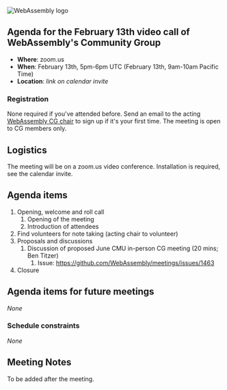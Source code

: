 ![WebAssembly logo](/images/WebAssembly.png)

## Agenda for the February 13th video call of WebAssembly's Community Group

- **Where**: zoom.us
- **When**: February 13th, 5pm-6pm UTC (February 13th, 9am-10am Pacific Time)
- **Location**: *link on calendar invite*

### Registration

None required if you've attended before. Send an email to the acting [WebAssembly CG chair](mailto:webassembly-cg-chair@chromium.org)
to sign up if it's your first time. The meeting is open to CG members only.

## Logistics

The meeting will be on a zoom.us video conference.
Installation is required, see the calendar invite.

## Agenda items

1. Opening, welcome and roll call
    1. Opening of the meeting
    1. Introduction of attendees
1. Find volunteers for note taking (acting chair to volunteer)
1. Proposals and discussions
    1. Discussion of proposed June CMU in-person CG meeting (20 mins; Ben Titzer)
        1. Issue: https://github.com/WebAssembly/meetings/issues/1463
1. Closure

## Agenda items for future meetings

*None*

### Schedule constraints

*None*

## Meeting Notes

To be added after the meeting.
